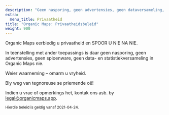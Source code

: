 ```yaml
---
description: "Geen nasporing, geen advertensies, geen dataversameling, geen statistiekversameling, geen spioenware"
extra:
  menu_title: Privaatheid
title: "Organic Maps: Privaatheidsbeleid"
weight: 900
---
```


Organic Maps eerbiedig u privaatheid en SPOOR U NIE NA NIE.

In teenstelling met ander toepassings is daar geen nasporing, geen
advertensies, geen spioenware, geen data- en statistiekversameling in
Organic Maps nie.

Weier waarneming – omarm u vryheid.

Bly weg van tegnoreuse se priemende oë!

Indien u vrae of opmerkings het, kontak ons asb. by
[legal@organicmaps.app](mailto:legal@organicmaps.app).

<sub>Hierdie beleid is geldig vanaf 2021-04-24.</sub>
